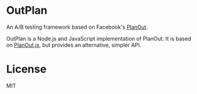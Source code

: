 OutPlan
=======

An A/B testing framework based on Facebook's [PlanOut](http://facebook.github.io/planout).

OutPlan is a Node.js and JavaScript implementation of PlanOut.
It is based on [PlanOut.js](https://github.com/HubSpot/PlanOut.js),
but provides an alternative, simpler API.

# License

MIT